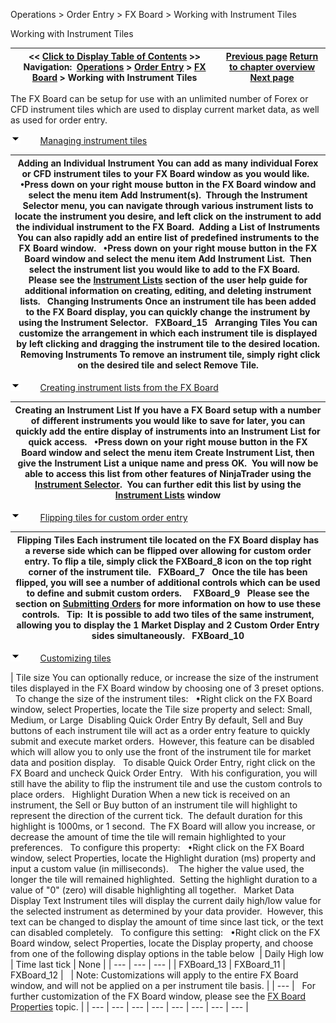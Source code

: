 ﻿


Operations \> Order Entry \> FX Board \> Working with Instrument Tiles






















Working with Instrument Tiles







| \<\< [Click to Display Table of Contents](working_with_instrument_tiles_fx_board.md) \>\> **Navigation:**     [Operations](operations-1.md) \> [Order Entry](order_entry-1.md) \> [FX Board](fx_board-1.md) \> Working with Instrument Tiles | [Previous page](display_overview_fx_board-1.md) [Return to chapter overview](fx_board-1.md) [Next page](submitting_orders_fx_board-1.md) |
| --- | --- |














The FX Board can be setup for use with an unlimited number of Forex or CFD instrument tiles which are used to display current market data, as well as used for order entry.


![tog_minus](tog_minus-1.gif)        [Managing instrument tiles](javascript:HMToggle('toggle','ManagingInstrumentTiles','ManagingInstrumentTiles_ICON'))




| Adding an Individual Instrument You can add as many individual Forex or CFD instrument tiles to your FX Board window as you would like.   •Press down on your right mouse button in the FX Board window and select the menu item Add Instrument(s).  Through the Instrument Selector menu, you can navigate through various instrument lists to locate the instrument you desire, and left click on the instrument to add the individual instrument to the FX Board.  Adding a List of Instruments You can also rapidly add an entire list of predefined instruments to the FX Board window.   •Press down on your right mouse button in the FX Board window and select the menu item Add Instrument List.  Then select the instrument list you would like to add to the FX Board.    Please see the [Instrument Lists](instrument_lists-1.md) section of the user help guide for additional information on creating, editing, and deleting instrument lists.   Changing Instruments Once an instrument tile has been added to the FX Board display, you can quickly change the instrument by using the Instrument Selector.   FXBoard_15   Arranging Tiles You can customize the arrangement in which each instrument tile is displayed by left clicking and dragging the instrument tile to the desired location.   Removing Instruments To remove an instrument tile, simply right click on the desired tile and select Remove Tile. |
| --- |



![tog_minus](tog_minus-1.gif)        [Creating instrument lists from the FX Board](javascript:HMToggle('toggle','CreatingInstrumentListsFromTheFxBoard','CreatingInstrumentListsFromTheFxBoard_ICON'))




| Creating an Instrument List If you have a FX Board setup with a number of different instruments you would like to save for later, you can quickly add the entire display of instruments into an Instrument List for quick access.   •Press down on your right mouse button in the FX Board window and select the menu item Create Instrument List, then give the Instrument List a unique name and press OK.  You will now be able to access this list from other features of NinjaTrader using the [Instrument Selector](instrumentselector-1.md).  You can further edit this list by using the [Instrument Lists](instrument_lists-1.md) window |
| --- |



![tog_minus](tog_minus-1.gif)        [Flipping tiles for custom order entry](javascript:HMToggle('toggle','FlippingTilesForCustomOrderEntry','FlippingTilesForCustomOrderEntry_ICON'))




| Flipping Tiles Each instrument tile located on the FX Board display has a reverse side which can be flipped over allowing for custom order entry. To flip a tile, simply click the FXBoard_8 icon on the top right corner of the instrument tile.   FXBoard_7   Once the tile has been flipped, you will see a number of additional controls which can be used to define and submit custom orders.     FXBoard_9   Please see the section on [Submitting Orders](submitting_orders_fx_board-1.md) for more information on how to use these controls.   Tip:  It is possible to add two tiles of the same instrument, allowing you to display the 1 Market Display and 2 Custom Order Entry sides simultaneously.    FXBoard_10 |
| --- |



![tog_minus](tog_minus-1.gif)        [Customizing tiles](javascript:HMToggle('toggle','CustomizingTiles','CustomizingTiles_ICON'))




| Tile size You can optionally reduce, or increase the size of the instrument tiles displayed in the FX Board window by choosing one of 3 preset options.    To change the size of the instrument tiles:   •Right click on the FX Board window, select Properties, locate the Tile size property and select: Small, Medium, or Large  Disabling Quick Order Entry By default, Sell and Buy buttons of each instrument tile will act as a order entry feature to quickly submit and execute market orders.  However, this feature can be disabled which will allow you to only use the front of the instrument tile for market data and position display.   To disable Quick Order Entry, right click on the FX Board and uncheck Quick Order Entry.   With his configuration, you will still have the ability to flip the instrument tile and use the custom controls to place orders.   Highlight Duration When a new tick is received on an instrument, the Sell or Buy button of an instrument tile will highlight to represent the direction of the current tick.  The default duration for this highlight is 1000ms, or 1 second.  The FX Board will allow you increase, or decrease the amount of time the tile will remain highlighted to your preferences.    To configure this property:    •Right click on the FX Board window, select Properties, locate the Highlight duration (ms) property and input a custom value (in milliseconds).    The higher the value used, the longer the tile will remained highlighted.  Setting the highlight duration to a value of "0" (zero) will disable highlighting all together.   Market Data Display Text Instrument tiles will display the current daily high/low value for the selected instrument as determined by your data provider.  However, this text can be changed to display the amount of time since last tick, or the text can disabled completely.   To configure this setting:    •Right click on the FX Board window, select Properties, locate the Display property, and choose from one of the following display options in the table below    | Daily High low | Time last tick | None | | --- | --- | --- | | FXBoard_13 | FXBoard_11 | FXBoard_12 |        | Note: Customizations will apply to the entire FX Board window, and will not be applied on a per instrument tile basis. | | --- |      For further customization of the FX Board window, please see the [FX Board Properties](properties_fx_board-1.md) topic. |
| --- | --- | --- | --- | --- | --- | --- | --- |










